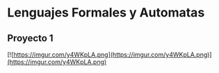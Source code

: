# Lenguajes Formales y Automatas

## Proyecto 1


[![https://imgur.com/y4WKpLA.png](https://imgur.com/y4WKpLA.png)](https://imgur.com/y4WKpLA.png)